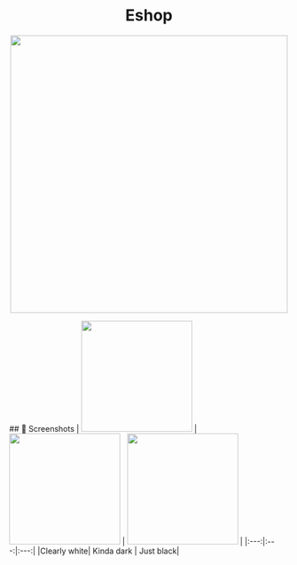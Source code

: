
<h1 align="center">Eshop</h1>
<p align="center">
 <img src="https://user-images.githubusercontent.com/97020993/178672250-757cb479-b691-4251-8d55-f207190882ef.jpg" width="500" height="500"/>
</p>
## 📱 Screenshots
| <img src="https://user-images.githubusercontent.com/97020993/178676278-c8581707-9995-4b58-9da6-fd1986b94eab.jpg" width="200"/> |
<img src="https://user-images.githubusercontent.com/97020993/178676342-98cc8b6f-0ee6-4498-9254-e3382d7fdb31.jpg" width="200"/> | 
<img src="https://user-images.githubusercontent.com/97020993/178676537-b8f1855a-b876-4ea1-8687-1d104b7902b0.jpg" width="200"/> |
|:---:|:---:|:---:|
|Clearly white| Kinda dark | Just black|
